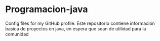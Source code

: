 # Programacion-java
Config files for my GitHub profile.
Este repositorio contiene información basica de proyectos en java, en espera que sean de utilidad para la comunidad
